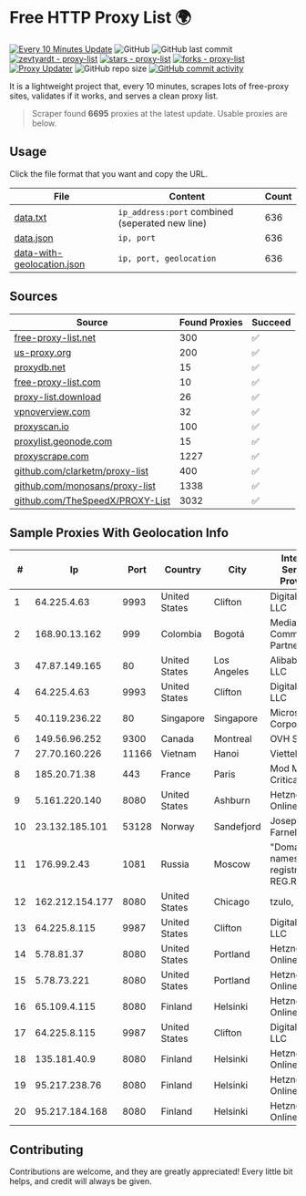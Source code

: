 
# Free HTTP Proxy List 🌍

[![Every 10 Minutes Update](https://github.com/mertguvencli/http-proxy-list/actions/workflows/main.yml/badge.svg?branch=main)](https://github.com/mertguvencli/http-proxy-list/actions/workflows/main.yml)
![GitHub](https://img.shields.io/github/license/mertguvencli/http-proxy-list)
![GitHub last commit](https://img.shields.io/github/last-commit/mertguvencli/http-proxy-list)
[![zevtyardt - proxy-list](https://img.shields.io/static/v1?label=zevtyardt&message=proxy-list&color=blue&logo=github)](https://github.com/zevtyardt/proxy-list "Go to GitHub repo")
[![stars - proxy-list](https://img.shields.io/github/stars/zevtyardt/proxy-list?style=social)](https://github.com/zevtyardt/proxy-list)
[![forks - proxy-list](https://img.shields.io/github/forks/zevtyardt/proxy-list?style=social)](https://github.com/zevtyardt/proxy-list)
[![Proxy Updater](https://github.com/zevtyardt/proxy-list/workflows/Proxy%20Updater/badge.svg)](https://github.com/zevtyardt/proxy-list/actions?query=workflow:"Proxy+Updater")
![GitHub repo size](https://img.shields.io/github/repo-size/zevtyardt/proxy-list)
[![GitHub commit activity](https://img.shields.io/github/commit-activity/m/zevtyardt/proxy-list?logo=commits)](https://github.com/zevtyardt/proxy-list/commits/main)

It is a lightweight project that, every 10 minutes, scrapes lots of free-proxy sites, validates if it works, and serves a clean proxy list.

> Scraper found **6695** proxies at the latest update. Usable proxies are below.

## Usage

Click the file format that you want and copy the URL.

|File|Content|Count|
|----|-------|-----|
|[data.txt](https://raw.githubusercontent.com/mertguvencli/http-proxy-list/main/proxy-list/data.txt)|`ip_address:port` combined (seperated new line)|636|
|[data.json](https://raw.githubusercontent.com/mertguvencli/http-proxy-list/main/proxy-list/data.json)|`ip, port`|636|
|[data-with-geolocation.json](https://raw.githubusercontent.com/mertguvencli/http-proxy-list/main/proxy-list/data-with-geolocation.json)|`ip, port, geolocation`|636|

## Sources

|Source|Found Proxies|Succeed|
|------|-------------|-------|
|[free-proxy-list.net](https://free-proxy-list.net)|300|✅|
|[us-proxy.org](https://www.us-proxy.org)|200|✅|
|[proxydb.net](http://proxydb.net)|15|✅|
|[free-proxy-list.com](https://free-proxy-list.com/?page=&port=&type%5B%5D=http&type%5B%5D=https&up_time=0&search=Search)|10|✅|
|[proxy-list.download](https://www.proxy-list.download/HTTP)|26|✅|
|[vpnoverview.com](https://vpnoverview.com/privacy/anonymous-browsing/free-proxy-servers)|32|✅|
|[proxyscan.io](https://www.proxyscan.io)|100|✅|
|[proxylist.geonode.com](https://proxylist.geonode.com/api/proxy-list?limit=300&page=1&sort_by=lastChecked&sort_type=desc&protocols=http,https)|15|✅|
|[proxyscrape.com](https://api.proxyscrape.com/v2/?request=displayproxies&protocol=http&timeout=10000&country=all&ssl=all&anonymity=all)|1227|✅|
|[github.com/clarketm/proxy-list](https://raw.githubusercontent.com/clarketm/proxy-list/master/proxy-list-raw.txt)|400|✅|
|[github.com/monosans/proxy-list](https://raw.githubusercontent.com/monosans/proxy-list/main/proxies/http.txt)|1338|✅|
|[github.com/TheSpeedX/PROXY-List](https://raw.githubusercontent.com/TheSpeedX/PROXY-List/master/http.txt)|3032|✅|


## Sample Proxies With Geolocation Info

|#|Ip|Port|Country|City|Internet Service Provider|
|-|--|----|-------|----|-------------------------|
|1|64.225.4.63|9993|United States|Clifton|DigitalOcean, LLC|
|2|168.90.13.162|999|Colombia|Bogotá|Media Commerce Partners S.A|
|3|47.87.149.165|80|United States|Los Angeles|Alibaba.com LLC|
|4|64.225.4.63|9993|United States|Clifton|DigitalOcean, LLC|
|5|40.119.236.22|80|Singapore|Singapore|Microsoft Corporation|
|6|149.56.96.252|9300|Canada|Montreal|OVH SAS|
|7|27.70.160.226|11166|Vietnam|Hanoi|Viettel Group|
|8|185.20.71.38|443|France|Paris|Mod Mission Critical LLC|
|9|5.161.220.140|8080|United States|Ashburn|Hetzner Online GmbH|
|10|23.132.185.101|53128|Norway|Sandefjord|Joseph Farnell|
|11|176.99.2.43|1081|Russia|Moscow|"Domain names registrar REG.RU", Ltd|
|12|162.212.154.177|8080|United States|Chicago|tzulo, inc.|
|13|64.225.8.115|9987|United States|Clifton|DigitalOcean, LLC|
|14|5.78.81.37|8080|United States|Portland|Hetzner Online GmbH|
|15|5.78.73.221|8080|United States|Portland|Hetzner Online GmbH|
|16|65.109.4.115|8080|Finland|Helsinki|Hetzner Online GmbH|
|17|64.225.8.115|9987|United States|Clifton|DigitalOcean, LLC|
|18|135.181.40.9|8080|Finland|Helsinki|Hetzner Online GmbH|
|19|95.217.238.76|8080|Finland|Helsinki|Hetzner Online GmbH|
|20|95.217.184.168|8080|Finland|Helsinki|Hetzner Online GmbH|



## Contributing

Contributions are welcome, and they are greatly appreciated! Every
little bit helps, and credit will always be given.

